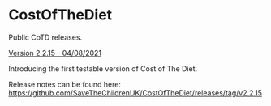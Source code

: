 # CostOfTheDiet

Public CoTD releases.

[Version 2.2.15 - 04/08/2021](https://github.com/SaveTheChildrenUK/CostOfTheDiet/releases/download/v2.2.15/Cost-of-The-Diet-Setup-2.2.15.exe)

Introducing the first testable version of Cost of The Diet. 

Release notes can be found here: https://github.com/SaveTheChildrenUK/CostOfTheDiet/releases/tag/v2.2.15
